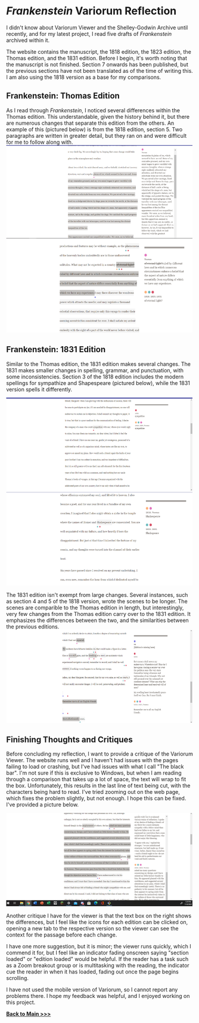 # *Frankenstein* Variorum Reflection

I didn't know about Variorum Viewer and the Shelley-Godwin Archive until recently, and for my latest project, I read five drafts of *Frankenstein* archived within it.

The website contains the manuscript, the 1818 edition, the 1823 edition, the Thomas edition, and the 1831 edition. Before I begin, it's worth noting that the manuscript is not finished. Section 7 onwards has been published, but the previous sections have not been translated as of the time of writing this. I am also using the 1818 version as a base for my comparisons.

## **Frankenstein**: Thomas Edition
As I read through *Frankenstein*, I noticed several differences within the Thomas edition. This understandable, given the history behind it, but there are numerous changes that separate this edition from the others. An example of this (pictured below) is from the 1818 edition, section 5. Two paragraphs are written in greater detail, but they ran on and were difficult for me to follow along with.
<img src="images/variorum2.png" alt="variorum2" height="250" width="500"> <img src="images/variorum1.png" alt="variorum1" height="250" width="500">

## **Frankenstein**: 1831 Edition
Similar to the Thomas edition, the 1831 edition makes several changes. The 1831 makes smaller changes in spelling, grammar, and punctuation, with some inconsistencies. Section 3 of the 1818 edition includes the modern spellings for sympathize and Shapespeare (pictured below), while the 1831 version spells it differently. 

<img src="images/variorum4.png" alt="variorum4" height="250" width="500"> <img src="images/variorum5.png" alt="variorum5" height="250" width="500">

The 1831 edition isn't exempt from large changes. Several instances, such as section 4 and 5 of the 1818 version, wrote the scenes to be longer. The scenes are comparible to the Thomas edition in length, but interestingly, very few changes from the Thomas edition carry over to the 1831 edition. It emphasizes the differences between the two, and the similarities between the previous editions.
<img src="images/variorum7.png" alt="variorum7" height="250" width="500">

## Finishing Thoughts and Critiques

Before concluding my reflection, I want to provide a critique of the Variorum Viewer. The website runs well and I haven't had issues with the pages failing to load or crashing, but I've had issues with what I call "The black bar". I'm not sure if this is exclusive to Windows, but when I am reading through a comparison that takes up a lot of space, the text will wrap to fit the box. Unfortunately, this results in the last line of text being cut, with the characters being hard to read. I've tried zooming out on the web page, which fixes the problem slightly, but not enough. I hope this can be fixed. I've provided a picture below.

<img src="images/variorum6.png" alt="variorum6" height="250" width="500">

Another critique I have for the viewer is that the text box on the right shows the differences, but I feel like the icons for each edition can be clicked on, opening a new tab to the respective version so the viewer can see the context for the passage before each change. 

I have one more suggestion, but it is minor; the viewer runs quickly, which I commend it for, but I feel like an indicator fading onscreen saying "section loaded" or "edition loaded" would be helpful. If the reader has a task such as a Zoom breakout group or is multitasking with the reading, the indicator cue the reader in when it has loaded, fading out once the page begins scrolling.

I have not used the mobile version of Variorum, so I cannot report any problems there. I hope my feedback was helpful, and I enjoyed working on this project.


**[Back to Main >>>](https://arrowarchive.github.io/The-Arrowarchive/index)**
